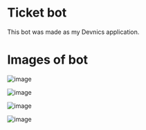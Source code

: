 # Ticket bot
This bot was made as my Devnics application.

# Images of bot
![image](https://user-images.githubusercontent.com/60240193/167897297-5f6feffd-d2ab-41f0-9dca-52eaf764d18e.png)

![image](https://user-images.githubusercontent.com/60240193/167897305-2b939f15-d952-4239-9f3b-064b63264890.png)

![image](https://user-images.githubusercontent.com/60240193/167897310-b5baaa02-3caf-4459-ab48-18bfc93521f3.png)

![image](https://user-images.githubusercontent.com/60240193/167897315-f618da46-ccc0-4e9f-ac78-468bb2c0dbbd.png)
